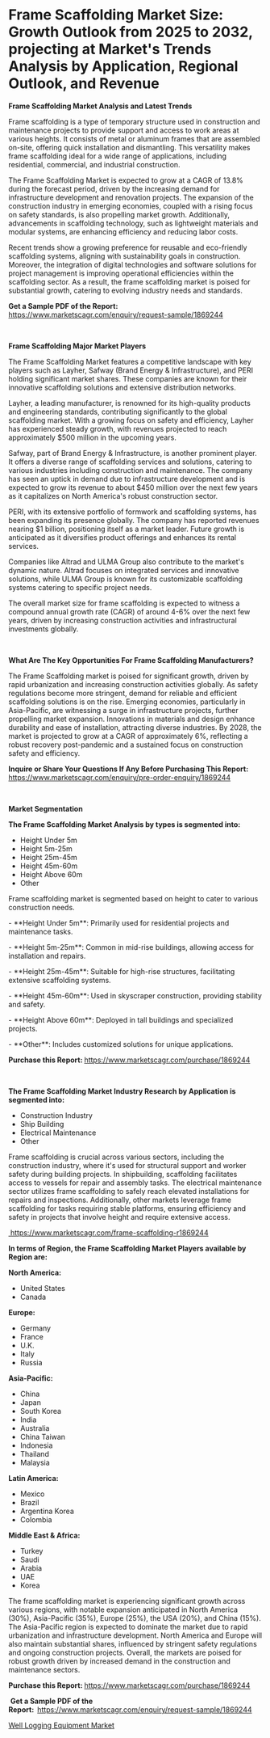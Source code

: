 <p><h1>Frame Scaffolding Market Size: Growth Outlook from 2025 to 2032, projecting at Market's Trends Analysis by Application, Regional Outlook, and Revenue</h1></p><p><strong>Frame Scaffolding Market Analysis and Latest Trends</strong></p>
<p><p>Frame scaffolding is a type of temporary structure used in construction and maintenance projects to provide support and access to work areas at various heights. It consists of metal or aluminum frames that are assembled on-site, offering quick installation and dismantling. This versatility makes frame scaffolding ideal for a wide range of applications, including residential, commercial, and industrial construction.</p><p>The Frame Scaffolding Market is expected to grow at a CAGR of 13.8% during the forecast period, driven by the increasing demand for infrastructure development and renovation projects. The expansion of the construction industry in emerging economies, coupled with a rising focus on safety standards, is also propelling market growth. Additionally, advancements in scaffolding technology, such as lightweight materials and modular systems, are enhancing efficiency and reducing labor costs.</p><p>Recent trends show a growing preference for reusable and eco-friendly scaffolding systems, aligning with sustainability goals in construction. Moreover, the integration of digital technologies and software solutions for project management is improving operational efficiencies within the scaffolding sector. As a result, the frame scaffolding market is poised for substantial growth, catering to evolving industry needs and standards.</p></p>
<p><strong>Get a Sample PDF of the Report:&nbsp;</strong> <a href="https://www.marketscagr.com/enquiry/request-sample/1869244?utm_campaign=2265&utm_medium=2&utm_source=Github&utm_content=ia&utm_term=16022025&utm_id=frame-scaffolding">https://www.marketscagr.com/enquiry/request-sample/1869244</a></p>
<p>&nbsp;</p>
<p><strong>Frame Scaffolding Major Market Players</strong></p>
<p><p>The Frame Scaffolding Market features a competitive landscape with key players such as Layher, Safway (Brand Energy & Infrastructure), and PERI holding significant market shares. These companies are known for their innovative scaffolding solutions and extensive distribution networks.</p><p>Layher, a leading manufacturer, is renowned for its high-quality products and engineering standards, contributing significantly to the global scaffolding market. With a growing focus on safety and efficiency, Layher has experienced steady growth, with revenues projected to reach approximately $500 million in the upcoming years.</p><p>Safway, part of Brand Energy & Infrastructure, is another prominent player. It offers a diverse range of scaffolding services and solutions, catering to various industries including construction and maintenance. The company has seen an uptick in demand due to infrastructure development and is expected to grow its revenue to about $450 million over the next few years as it capitalizes on North America's robust construction sector.</p><p>PERI, with its extensive portfolio of formwork and scaffolding systems, has been expanding its presence globally. The company has reported revenues nearing $1 billion, positioning itself as a market leader. Future growth is anticipated as it diversifies product offerings and enhances its rental services.</p><p>Companies like Altrad and ULMA Group also contribute to the market's dynamic nature. Altrad focuses on integrated services and innovative solutions, while ULMA Group is known for its customizable scaffolding systems catering to specific project needs.</p><p>The overall market size for frame scaffolding is expected to witness a compound annual growth rate (CAGR) of around 4-6% over the next few years, driven by increasing construction activities and infrastructural investments globally.</p></p>
<p>&nbsp;</p>
<p><strong>What Are The Key Opportunities For Frame Scaffolding Manufacturers?</strong></p>
<p><p>The Frame Scaffolding market is poised for significant growth, driven by rapid urbanization and increasing construction activities globally. As safety regulations become more stringent, demand for reliable and efficient scaffolding solutions is on the rise. Emerging economies, particularly in Asia-Pacific, are witnessing a surge in infrastructure projects, further propelling market expansion. Innovations in materials and design enhance durability and ease of installation, attracting diverse industries. By 2028, the market is projected to grow at a CAGR of approximately 6%, reflecting a robust recovery post-pandemic and a sustained focus on construction safety and efficiency.</p></p>
<p><strong>Inquire or Share Your Questions If Any Before Purchasing This Report:</strong> <a href="https://www.marketscagr.com/enquiry/pre-order-enquiry/1869244?utm_campaign=2265&utm_medium=2&utm_source=Github&utm_content=ia&utm_term=16022025&utm_id=frame-scaffolding">https://www.marketscagr.com/enquiry/pre-order-enquiry/1869244</a></p>
<p>&nbsp;</p>
<p><strong>Market Segmentation</strong></p>
<p><strong>The Frame Scaffolding Market Analysis by types is segmented into:</strong></p>
<p><ul><li>Height Under 5m</li><li>Height 5m-25m</li><li>Height 25m-45m</li><li>Height 45m-60m</li><li>Height Above 60m</li><li>Other</li></ul></p>
<p><p>Frame scaffolding market is segmented based on height to cater to various construction needs. </p><p>- **Height Under 5m**: Primarily used for residential projects and maintenance tasks. </p><p>- **Height 5m-25m**: Common in mid-rise buildings, allowing access for installation and repairs. </p><p>- **Height 25m-45m**: Suitable for high-rise structures, facilitating extensive scaffolding systems. </p><p>- **Height 45m-60m**: Used in skyscraper construction, providing stability and safety. </p><p>- **Height Above 60m**: Deployed in tall buildings and specialized projects. </p><p>- **Other**: Includes customized solutions for unique applications.</p></p>
<p><strong>Purchase this Report:&nbsp;</strong><a href="https://www.marketscagr.com/purchase/1869244?utm_campaign=2265&utm_medium=2&utm_source=Github&utm_content=ia&utm_term=16022025&utm_id=frame-scaffolding">https://www.marketscagr.com/purchase/1869244</a></p>
<p>&nbsp;</p>
<p><strong>The Frame Scaffolding Market Industry Research by Application is segmented into:</strong></p>
<p><ul><li>Construction Industry</li><li>Ship Building</li><li>Electrical Maintenance</li><li>Other</li></ul></p>
<p><p>Frame scaffolding is crucial across various sectors, including the construction industry, where it's used for structural support and worker safety during building projects. In shipbuilding, scaffolding facilitates access to vessels for repair and assembly tasks. The electrical maintenance sector utilizes frame scaffolding to safely reach elevated installations for repairs and inspections. Additionally, other markets leverage frame scaffolding for tasks requiring stable platforms, ensuring efficiency and safety in projects that involve height and require extensive access.</p></p>
<p><a href="https://www.marketscagr.com/frame-scaffolding-r1869244?utm_campaign=2265&utm_medium=2&utm_source=Github&utm_content=ia&utm_term=16022025&utm_id=frame-scaffolding">&nbsp;https://www.marketscagr.com/frame-scaffolding-r1869244</a></p>
<p><strong>In terms of Region, the Frame Scaffolding Market Players available by Region are:</strong></p>
<p>
    <p> <strong> North America: </strong>
        <ul>
            <li>United States</li>
            <li>Canada</li>
        </ul>
        </p> 
    <p> <strong> Europe: </strong>
        <ul>
            <li>Germany</li>
            <li>France</li>
            <li>U.K.</li>
            <li>Italy</li>
            <li>Russia</li>
        </ul>
        </p> 
    <p> <strong> Asia-Pacific: </strong>
        <ul>
            <li>China</li>
            <li>Japan</li>
            <li>South Korea</li>
            <li>India</li>
            <li>Australia</li>
            <li>China Taiwan</li>
            <li>Indonesia</li>
            <li>Thailand</li>
            <li>Malaysia</li>
        </ul>
        </p> 
    <p> <strong> Latin America: </strong>
        <ul>
            <li>Mexico</li>
            <li>Brazil</li>
            <li>Argentina Korea</li>
            <li>Colombia</li>
        </ul>
        </p> 
    <p> <strong> Middle East & Africa: </strong>
        <ul>
            <li>Turkey</li>
            <li>Saudi</li>
            <li>Arabia</li>
            <li>UAE</li>
            <li>Korea</li>
        </ul>
    </p>
    </p>
<p><p>The frame scaffolding market is experiencing significant growth across various regions, with notable expansion anticipated in North America (30%), Asia-Pacific (35%), Europe (25%), the USA (20%), and China (15%). The Asia-Pacific region is expected to dominate the market due to rapid urbanization and infrastructure development. North America and Europe will also maintain substantial shares, influenced by stringent safety regulations and ongoing construction projects. Overall, the markets are poised for robust growth driven by increased demand in the construction and maintenance sectors.</p></p>
<p><strong>Purchase this Report: </strong><a href="https://www.marketscagr.com/purchase/1869244?utm_campaign=2265&utm_medium=2&utm_source=Github&utm_content=ia&utm_term=16022025&utm_id=frame-scaffolding">https://www.marketscagr.com/purchase/1869244</a></p>
<p>&nbsp;<strong>Get a Sample PDF of the Report:&nbsp;&nbsp;</strong><a href="https://www.marketscagr.com/enquiry/request-sample/1869244?utm_campaign=2265&utm_medium=2&utm_source=Github&utm_content=ia&utm_term=16022025&utm_id=frame-scaffolding">https://www.marketscagr.com/enquiry/request-sample/1869244</a></p>
<p><strong></strong></p>
<p><p><a href="https://github.com/krinerstormy331/Market-Research-Report-List-1/blob/main/well-logging-equipment-market.md?utm_campaign=2265&utm_medium=2&utm_source=Github&utm_content=ia&utm_term=16022025&utm_id=frame-scaffolding">Well Logging Equipment Market</a></p></p>